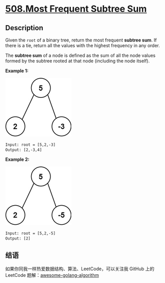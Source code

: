 # [508.Most Frequent Subtree Sum][title]

## Description
Given the `root` of a binary tree, return the most frequent **subtree sum**. If there is a tie, return all the values with the highest frequency in any order.

The **subtree sum** of a node is defined as the sum of all the node values formed by the subtree rooted at that node (including the node itself).

**Example 1:**  

![example](./freq1-tree.jpg)

```
Input: root = [5,2,-3]
Output: [2,-3,4]
```

**Example 2:**  

![example2](./freq2-tree.jpg)

```
Input: root = [5,2,-5]
Output: [2]
```

## 结语

如果你同我一样热爱数据结构、算法、LeetCode，可以关注我 GitHub 上的 LeetCode 题解：[awesome-golang-algorithm][me]

[title]: https://leetcode.com/problems/most-frequent-subtree-sum/
[me]: https://github.com/kylesliu/awesome-golang-algorithm
